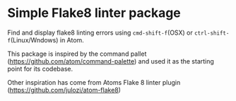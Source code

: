 # Simple Flake8 linter package

Find and display flake8 linting errors using `cmd-shift-f`(OSX) or `ctrl-shift-f`(Linux/Wndows) in Atom.

This package is inspired by the command pallet (https://github.com/atom/command-palette)
and used it as the starting point for its codebase.

Other inspiration has come from Atoms Flake 8 linter plugin (https://github.com/julozi/atom-flake8)
